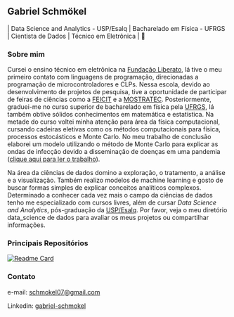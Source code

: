 ## Gabriel Schmökel

| Data Science and Analytics - USP/Esalq | Bacharelado em Física - UFRGS | Cientista de Dados | Técnico em Eletrônica | :bug:


### Sobre mim 

Cursei o ensino técnico em eletrônica na [Fundação Liberato](https://www.liberato.com.br/), lá tive o meu primeiro contato com linguagens de programação, direcionadas a programação de microcontroladores e CLPs. Nessa escola, devido ao desenvolvimento de projetos de pesquisa, tive a oportunidade de participar de feiras de ciências como a [FEICIT](https://www.liberato.com.br/feicit/) e a [MOSTRATEC](https://www.liberato.com.br/feicit/). Posteriormente, graduei-me no curso superior de bacharelado em física pela [UFRGS](http://www.ufrgs.br/ufrgs/inicial), lá também obtive sólidos conhecimentos em matemática e estatística. Na metade do curso voltei minha atenção para área da física computacional, cursando cadeiras eletivas como os métodos computacionais para física, processos estocásticos e Monte Carlo. No meu trabalho de conclusão elaborei um modelo utilizando o método de Monte Carlo para explicar as ondas de infecção devido a disseminação de doenças em uma pandemia ([clique aqui para ler o trabalho](https://lume.ufrgs.br/handle/10183/240364)). 

Na área da ciências de dados domino a exploração, o tratamento, a análise e a visualização. Também realizo modelos de machine learning e gosto de buscar formas simples de explicar conceitos analíticos complexos. Determinado a conhecer cada vez mais o campo da ciências de dados tenho me especializado com cursos livres, além de cursar *Data Science and Analytics*, pós-graduação da [USP/Esalq](https://mbauspesalq.com/cursos/mba-em-data-science-e-analytics). Por favor, veja o meu diretório data_science de dados para avaliar os meus projetos ou compartilhar informações.     

### Principais Repositórios

[![Readme Card](https://github-readme-stats.vercel.app/api/pin/?username=gabriel-schmokel&repo=data_science&theme=dark)](https://github.com/gabriel-schmokel/data_science)

### Contato

e-mail: schmokel07@gmail.com

Linkedin: [gabriel-schmokel](https://www.linkedin.com/in/gabriel-schm%C3%B6kel-82699323b/)
